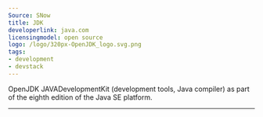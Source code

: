 ```yaml
---
Source: SNow
title: JDK
developerlink: java.com
licensingmodel: open source
logo: /logo/320px-OpenJDK_logo.svg.png
tags:
- development
- devstack
---
```

OpenJDK JAVADevelopmentKit (development tools, Java compiler) as part of the eighth edition of the Java SE platform. 

---
